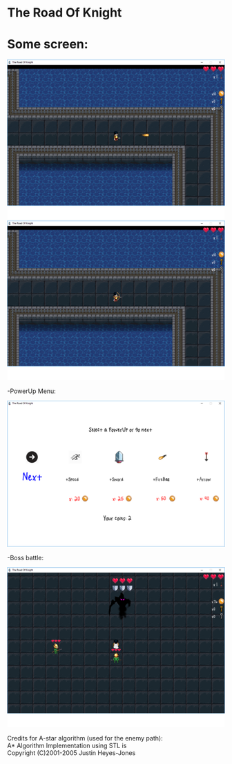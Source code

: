 # The Road Of Knight
# Some screen:
<p>
<img src="https://github.com/MirkoBicchierai/SFMLGame/blob/master/SFMLGame/img/Screen/2.png?raw=true"></img>
<img src="https://github.com/MirkoBicchierai/SFMLGame/blob/master/SFMLGame/img/Screen/3.png?raw=true"></img>
</p>
<p>-PowerUp Menu:</p>
<p>
<img src="https://github.com/MirkoBicchierai/SFMLGame/blob/master/SFMLGame/img/Screen/1.png?raw=true"></img>
</p>
<p>-Boss battle:</p>
<p>
<img src="https://github.com/MirkoBicchierai/SFMLGame/blob/master/SFMLGame/img/Screen/4.png?raw=true"></img>
</p>
<p>
Credits for A-star algorithm (used for the enemy path):
  <br>
  A* Algorithm Implementation using STL is
  <br>
  Copyright (C)2001-2005 Justin Heyes-Jones
</p>

